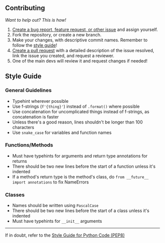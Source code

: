 ## Contributing
*Want to help out? This is how!*

1. [Create a bug report, feature request, or other issue](https://github.com/py-mine/PyMine/issues) and assign yourself.
2. Fork the repository, or create a new branch.
3. Make your changes, with descriptive commit names. Remember to follow the [style guide](#style-guide)!
4. [Create a pull request](https://github.com/py-mine/PyMine/pulls) with a detailed description of the issue resolved, link the issue you created, and request a reviewer.
5. One of the main devs will review it and request changes if needed!

## Style Guide
### General Guidelines
* Typehint wherever possible
* Use f-strings (`f'{thing}'`) instead of `.format()` where possible
* Use concatenation for uncomplicated things instead of f-strings, as concatenation is faster
* Unless there's a good reason, lines shouldn't be longer than 100 characters
* Use `snake_case` for variables and function names

### Functions/Methods
* Must have typehints for arguments and return type annotations for returns
* There should be two new lines before the start of a function unless it's indented
* If a method's return type is the method's class, do `from __future__ import annotations` to fix NameErrors

### Classes
* Names should be written using `PascalCase`
* There should be two new lines before the start of a class unless it's indented
* Must have typehints for `__init__` arguments

________

If in doubt, refer to the [Style Guide for Python Code (PEP8)](https://www.python.org/dev/peps/pep-0008/) 

